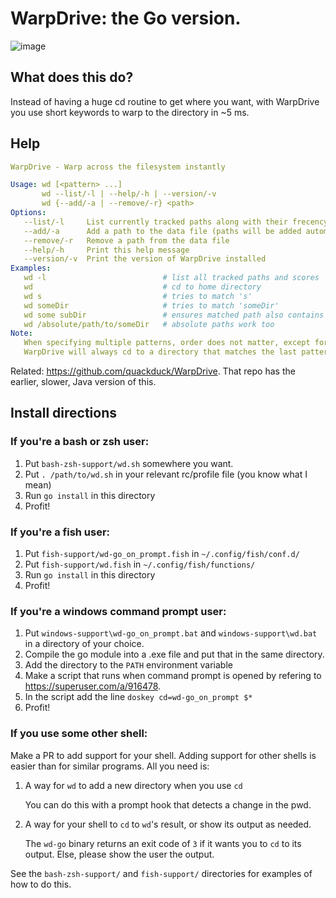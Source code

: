 # WarpDrive: the Go version.

![image](https://user-images.githubusercontent.com/38882631/160743437-f5ae7827-bbfb-4dcb-bc01-ecef6a814162.png)


## What does this do?

Instead of having a huge cd routine to get where you want, with WarpDrive you use short keywords to warp to the directory in ~5 ms.

## Help

```yaml
WarpDrive - Warp across the filesystem instantly

Usage: wd [<pattern> ...]
       wd --list/-l | --help/-h | --version/-v
       wd {--add/-a | --remove/-r} <path>
Options:
   --list/-l     List currently tracked paths along with their frecency scores
   --add/-a      Add a path to the data file (paths will be added automatically)
   --remove/-r   Remove a path from the data file
   --help/-h     Print this help message
   --version/-v  Print the version of WarpDrive installed
Examples:
   wd -l                          # list all tracked paths and scores
   wd                             # cd to home directory
   wd s                           # tries to match 's'
   wd someDir                     # tries to match 'someDir'
   wd some subDir                 # ensures matched path also contains 'some'
   wd /absolute/path/to/someDir   # absolute paths work too
Note:
   When specifying multiple patterns, order does not matter, except for the last pattern.
   WarpDrive will always cd to a directory that matches the last pattern.
```

Related: https://github.com/quackduck/WarpDrive. That repo has the earlier, slower, Java version of this.

## Install directions

### If you're a bash or zsh user:
1. Put `bash-zsh-support/wd.sh` somewhere you want.
2. Put `. /path/to/wd.sh` in your relevant rc/profile file (you know what I mean)
3. Run `go install` in this directory
4. Profit!

### If you're a fish user:
1. Put `fish-support/wd-go_on_prompt.fish` in `~/.config/fish/conf.d/`
2. Put `fish-support/wd.fish` in `~/.config/fish/functions/`
3. Run `go install` in this directory
4. Profit!

### If you're a windows command prompt user:
1. Put `windows-support\wd-go_on_prompt.bat` and `windows-support\wd.bat` in a directory of your choice.
2. Compile the go module into a .exe file and put that in the same directory.
3. Add the directory to the `PATH` environment variable
4. Make a script that runs when command prompt is opened by refering to https://superuser.com/a/916478.
5. In the script add the line `doskey cd=wd-go_on_prompt $*`
6. Profit!

### If you use some other shell:
Make a PR to add support for your shell. Adding support for other shells is easier than for similar programs. All you need is:
1. A way for `wd` to add a new directory when you use `cd`
         
   You can do this with a prompt hook that detects a change in the pwd.
2. A way for your shell to `cd` to `wd`'s result, or show its output as needed.

    The `wd-go` binary returns an exit code of `3` if it wants you to `cd` to its output. Else, please show the user the output.

See the `bash-zsh-support/` and `fish-support/` directories for examples of how to do this.
